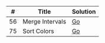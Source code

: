 | #        | Title                        | Solution                           |
| -------- | ---------------------------- | ---------------------------------- |
| 56       | Merge Intervals              |   [Go](merge_intervals.go)         |
| 75       | Sort Colors                  |   [Go](sort_colors.go)             |